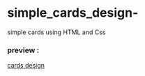 # simple_cards_design-
simple cards using HTML and Css
### preview :
[  cards design ](https://github.com/khadidjainfoinfinity/simple_cards_design-.git)
